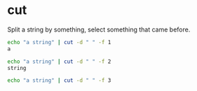 # cut

Split a string by something, select something that came before.

```bash
echo "a string" | cut -d " " -f 1
a

echo "a string" | cut -d " " -f 2
string

echo "a string" | cut -d " " -f 3
```

